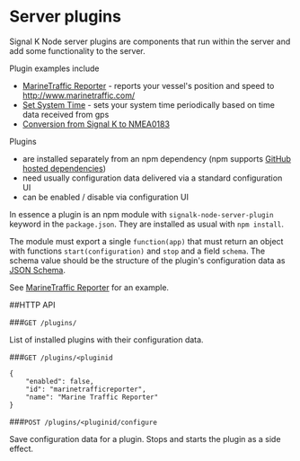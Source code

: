 # Server plugins

Signal K Node server plugins are components that run within the server and add some functionality to the server.

Plugin examples include
- [MarineTraffic Reporter](https://github.com/tkurki/marinetrafficreporter) - reports your vessel's position and speed to http://www.marinetraffic.com/
- [Set System Time](https://github.com/tkurki/set-system-time) - sets your system time periodically based on time data received from gps
- [Conversion from Signal K to NMEA0183](https://github.com/SignalK/signalk-to-nmea0183)

Plugins
- are installed separately from an npm dependency (npm supports [GitHub hosted dependencies](https://docs.npmjs.com/files/package.json#github-urls))
- need usually configuration data delivered via a standard configuration UI
- can be enabled / disable via configuration UI

In essence a plugin is an npm module with `signalk-node-server-plugin` keyword in the `package.json`. They are installed as usual with `npm install`.

The module must export a single `function(app)` that must return an object with functions `start(configuration)` and `stop` and a field `schema`. The schema value should be the structure of the plugin's configuration data as [JSON Schema](http://json-schema.org/).

See [MarineTraffic Reporter](https://github.com/tkurki/marinetrafficreporter) for an example.

##HTTP API

###`GET /plugins/`

List of installed plugins with their configuration data.

###`GET /plugins/<pluginid`

```
{
	"enabled": false,
	"id": "marinetrafficreporter",
	"name": "Marine Traffic Reporter"
}
```

###`POST /plugins/<pluginid/configure`

Save configuration data for a plugin. Stops and starts the plugin as a side effect.

